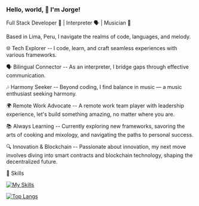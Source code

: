 ### Hello, world, 👋 I'm Jorge!

Full Stack Developer 🚀 | Interpreter 🗣️ | Musician 🎵

Based in Lima, Peru, I navigate the realms of code, languages, and melody.

🌐 Tech Explorer --
I code, learn, and craft seamless experiences with various frameworks.

🗣️ Bilingual Connector --
As an interpreter, I bridge gaps through effective communication.

🎶 Harmony Seeker --
Beyond coding, I find balance in music — a music enthusiast seeking harmony.

🌍 Remote Work Advocate --
A remote work team player with leadership experience, let's build something amazing, no matter where you are.

📚 Always Learning --
Currently exploring new frameworks, savoring the arts of cooking and mixology, and navigating the paths to personal success.

🔍 Innovation & Blockchain --
Passionate about innovation, my next move involves diving into smart contracts and blockchain technology, shaping the decentralized future.

💼 Skills

[![My Skills](https://skillicons.dev/icons?i=js,ts,html,css,emotion,tailwind,angular,react,vite,svelte,go,ruby,rails,nestjs,postgresql,docker,jest,git,solidity,&perline=6)](https://skillicons.dev)

[![Top Langs](https://github-readme-stats.vercel.app/api/top-langs/?username=kamaqen&layout=compact&theme=transparent)](https://github.com/anuraghazra/github-readme-stats)

<!-- [![Readme Card](https://github-readme-stats.vercel.app/api/pin/?username=kamaqen&repo=JS-Fundamentals&theme=transparent)](https://github.com/Kamaqen/JS-Fundamentals)  -->           
